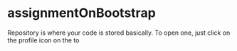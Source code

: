 # assignmentOnBootstrap
Repository is where your code is stored basically. To open one,  just click on the profile icon on the to

